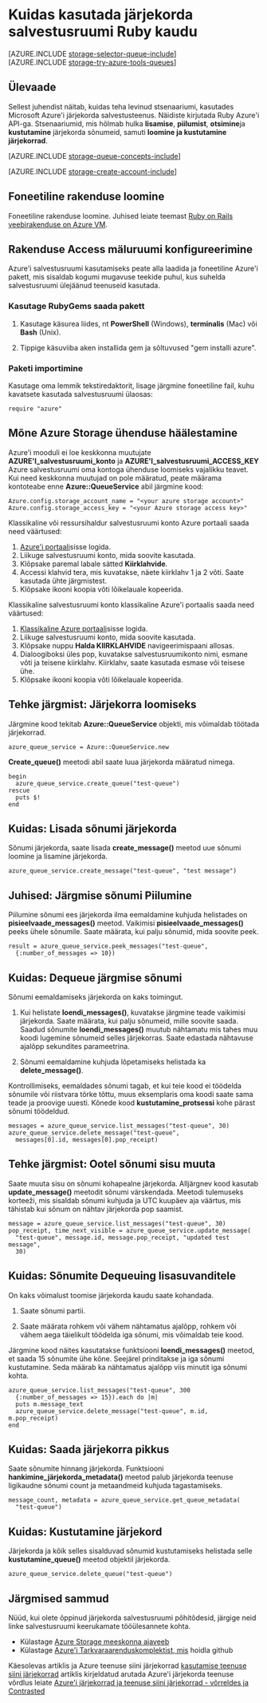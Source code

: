 <properties 
    pageTitle="Kasutamise järjekorra salvestusruumi Ruby kaudu | Microsoft Azure'i" 
    description="Saate teada, kuidas kasutada teenust Azure järjekorda loomine ja kustutamine järjekordade ja lisada, leida ja sõnumite kustutamine. Näidised Ruby kirjutada." 
    services="storage" 
    documentationCenter="ruby" 
    authors="robinsh" 
    manager="carmonm" 
    editor=""/>

<tags 
    ms.service="storage" 
    ms.workload="storage" 
    ms.tgt_pltfrm="na" 
    ms.devlang="ruby" 
    ms.topic="article" 
    ms.date="10/18/2016" 
    ms.author="robinsh"/>


# <a name="how-to-use-queue-storage-from-ruby"></a>Kuidas kasutada järjekorda salvestusruumi Ruby kaudu

[AZURE.INCLUDE [storage-selector-queue-include](../../includes/storage-selector-queue-include.md)]
<br/>
[AZURE.INCLUDE [storage-try-azure-tools-queues](../../includes/storage-try-azure-tools-queues.md)]

## <a name="overview"></a>Ülevaade

Sellest juhendist näitab, kuidas teha levinud stsenaariumi, kasutades Microsoft Azure'i järjekorda salvestusteenus. Näidiste kirjutada Ruby Azure'i API-ga.
Stsenaariumid, mis hõlmab hulka **lisamise**, **piilumist**, **otsimine**ja **kustutamine** järjekorda sõnumeid, samuti **loomine ja kustutamine järjekorrad**.

[AZURE.INCLUDE [storage-queue-concepts-include](../../includes/storage-queue-concepts-include.md)]

[AZURE.INCLUDE [storage-create-account-include](../../includes/storage-create-account-include.md)]

## <a name="create-a-ruby-application"></a>Foneetiline rakenduse loomine

Foneetiline rakenduse loomine. Juhised leiate teemast [Ruby on Rails veebirakenduse on Azure VM](../virtual-machines/linux/classic/virtual-machines-linux-classic-ruby-rails-web-app.md).

## <a name="configure-your-application-to-access-storage"></a>Rakenduse Access mäluruumi konfigureerimine

Azure'i salvestusruumi kasutamiseks peate alla laadida ja foneetiline Azure'i pakett, mis sisaldab kogumi mugavuse teekide puhul, kus suhelda salvestusruumi ülejäänud teenuseid kasutada.

### <a name="use-rubygems-to-obtain-the-package"></a>Kasutage RubyGems saada pakett

1. Kasutage käsurea liides, nt **PowerShell** (Windows), **terminalis** (Mac) või **Bash** (Unix).

2. Tippige käsuviiba aken installida gem ja sõltuvused "gem installi azure".

### <a name="import-the-package"></a>Paketi importimine

Kasutage oma lemmik tekstiredaktorit, lisage järgmine foneetiline fail, kuhu kavatsete kasutada salvestusruumi ülaosas:

    require "azure"

## <a name="setup-an-azure-storage-connection"></a>Mõne Azure Storage ühenduse häälestamine

Azure'i mooduli ei loe keskkonna muutujate **AZURE'I\_salvestusruumi\_konto** ja **AZURE'I\_salvestusruumi\_ACCESS_KEY** Azure salvestusruumi oma kontoga ühenduse loomiseks vajalikku teavet. Kui need keskkonna muutujad on pole määratud, peate määrama kontoteabe enne **Azure::QueueService** abil järgmine kood:

    Azure.config.storage_account_name = "<your azure storage account>"
    Azure.config.storage_access_key = "<your Azure storage access key>"

 
Klassikaline või ressursihaldur salvestusruumi konto Azure portaali saada need väärtused:

1. [Azure'i portaali](https://portal.azure.com)sisse logida.
2. Liikuge salvestusruumi konto, mida soovite kasutada.
3. Klõpsake paremal labale sätted **Kiirklahvide**.
4. Accessi klahvid tera, mis kuvatakse, näete kiirklahv 1 ja 2 võti. Saate kasutada ühte järgmistest. 
5. Klõpsake ikooni koopia võti lõikelauale kopeerida. 

Klassikaline salvestusruumi konto klassikaline Azure'i portaalis saada need väärtused:

1. [Klassikaline Azure portaali](https://manage.windowsazure.com)sisse logida.
2. Liikuge salvestusruumi konto, mida soovite kasutada.
3. Klõpsake nuppu **Halda KIIRKLAHVIDE** navigeerimispaani allosas.
4. Dialoogiboksi üles pop, kuvatakse salvestusruumikonto nimi, esmane võti ja teisene kiirklahv. Kiirklahv, saate kasutada esmase või teisese ühe. 
5. Klõpsake ikooni koopia võti lõikelauale kopeerida.

## <a name="how-to-create-a-queue"></a>Tehke järgmist: Järjekorra loomiseks

Järgmine kood tekitab **Azure::QueueService** objekti, mis võimaldab töötada järjekorrad.

    azure_queue_service = Azure::QueueService.new

**Create_queue()** meetodi abil saate luua järjekorda määratud nimega.

    begin
      azure_queue_service.create_queue("test-queue")
    rescue
      puts $!
    end

## <a name="how-to-insert-a-message-into-a-queue"></a>Kuidas: Lisada sõnumi järjekorda

Sõnumi järjekorda, saate lisada **create_message()** meetod uue sõnumi loomine ja lisamine järjekorda.

    azure_queue_service.create_message("test-queue", "test message")

## <a name="how-to-peek-at-the-next-message"></a>Juhised: Järgmise sõnumi Piilumine

Piilumine sõnumi ees järjekorda ilma eemaldamine kuhjuda helistades on **pisieelvaade\_messages()** meetod. Vaikimisi **pisieelvaade\_messages()** peeks ühele sõnumile. Saate määrata, kui palju sõnumid, mida soovite peek.

    result = azure_queue_service.peek_messages("test-queue",
      {:number_of_messages => 10})

## <a name="how-to-dequeue-the-next-message"></a>Kuidas: Dequeue järgmise sõnumi

Sõnumi eemaldamiseks järjekorda on kaks toimingut.

1. Kui helistate **loendi\_messages()**, kuvatakse järgmine teade vaikimisi järjekorda. Saate määrata, kui palju sõnumeid, mille soovite saada. Saadud sõnumite **loendi\_messages()** muutub nähtamatu mis tahes muu koodi lugemine sõnumeid selles järjekorras. Saate edastada nähtavuse ajalõpp sekundites parameetrina.

2. Sõnumi eemaldamine kuhjuda lõpetamiseks helistada ka **delete_message()**.

Kontrollimiseks, eemaldades sõnumi tagab, et kui teie kood ei töödelda sõnumile või riistvara tõrke tõttu, muus eksemplaris oma koodi saate sama teade ja proovige uuesti. Kõnede kood **kustutamine\_protsessi** kohe pärast sõnumi töödeldud.

    messages = azure_queue_service.list_messages("test-queue", 30)
    azure_queue_service.delete_message("test-queue", 
      messages[0].id, messages[0].pop_receipt)

## <a name="how-to-change-the-contents-of-a-queued-message"></a>Tehke järgmist: Ootel sõnumi sisu muuta

Saate muuta sisu on sõnumi kohapealne järjekorda. Alljärgnev kood kasutab **update_message()** meetodit sõnumi värskendada. Meetodi tulemuseks korteeži, mis sisaldab sõnumi kuhjuda ja UTC kuupäev aja väärtus, mis tähistab kui sõnum on nähtav järjekorda pop saamist.

    message = azure_queue_service.list_messages("test-queue", 30)
    pop_receipt, time_next_visible = azure_queue_service.update_message(
      "test-queue", message.id, message.pop_receipt, "updated test message", 
      30)

## <a name="how-to-additional-options-for-dequeuing-messages"></a>Kuidas: Sõnumite Dequeuing lisasuvanditele

On kaks võimalust toomise järjekorda kaudu saate kohandada.

1. Saate sõnumi partii.

2. Saate määrata rohkem või vähem nähtamatus ajalõpp, rohkem või vähem aega täielikult töödelda iga sõnumi, mis võimaldab teie kood.

Järgmine kood näites kasutatakse funktsiooni **loendi\_messages()** meetod, et saada 15 sõnumite ühe kõne. Seejärel prinditakse ja iga sõnumi kustutamine. Seda määrab ka nähtamatus ajalõpp viis minutit iga sõnumi kohta.

    azure_queue_service.list_messages("test-queue", 300
      {:number_of_messages => 15}).each do |m|
      puts m.message_text
      azure_queue_service.delete_message("test-queue", m.id, m.pop_receipt)
    end

## <a name="how-to-get-the-queue-length"></a>Kuidas: Saada järjekorra pikkus

Saate sõnumite hinnang järjekorda. Funktsiooni **hankimine\_järjekorda\_metadata()** meetod palub järjekorda teenuse ligikaudne sõnumi count ja metaandmeid kuhjuda tagastamiseks.

    message_count, metadata = azure_queue_service.get_queue_metadata(
      "test-queue")

## <a name="how-to-delete-a-queue"></a>Kuidas: Kustutamine järjekord

Järjekorda ja kõik selles sisalduvad sõnumid kustutamiseks helistada selle **kustutamine\_queue()** meetod objektil järjekorda.

    azure_queue_service.delete_queue("test-queue")

## <a name="next-steps"></a>Järgmised sammud

Nüüd, kui olete õppinud järjekorda salvestusruumi põhitõdesid, järgige neid linke salvestusruumi keerukamate tööülesannete kohta.

- Külastage [Azure Storage meeskonna ajaveeb](http://blogs.msdn.com/b/windowsazurestorage/)
- Külastage [Azure'i Tarkvaraarenduskomplektist, mis](https://github.com/WindowsAzure/azure-sdk-for-ruby) hoidla github

Käesolevas artiklis ja Azure teenuse siini järjekorrad [kasutamise teenuse siini järjekorrad](/develop/ruby/how-to-guides/service-bus-queues/) artiklis kirjeldatud arutada Azure'i järjekorda teenuse võrdlus leiate [Azure'i järjekorrad ja teenuse siini järjekorrad - võrreldes ja Contrasted](../service-bus-messaging/service-bus-azure-and-service-bus-queues-compared-contrasted.md)
 
